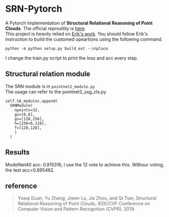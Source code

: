 # SRN-Pytorch
A Pytorch Implementation of **Structural Relational Reasoning of Point Clouds**. The official reprositity is [here](https://github.com/duanyq14/SRN).  
This project is heavily relied on [Erik's work](https://github.com/erikwijmans/Pointnet2_PyTorch). You should follow Erik's instruction to build the customed opeartions using the following command. 
```
python -m python setup.py build_ext --inplace
```
I change the train.py script to print the loss and acc every step.
## Structural relation module
The SRN module is in `pointnet2_module.py`  
The usage can refer to the pointnet2_ssg_cls.py
```
self.SA_modules.append(
  SRNModule(
    npoints=32,
    gu=[6,6],
    gv=[128,256],
    h=[256+6,128],
    f=[128,128],
    )
  )
```
## Results  
ModelNet40 acc: 0.915316, I use the 12 vote to achieve this. Withour voting, the test acc=0.895462.
## reference
> Yueqi Duan, Yu Zheng, Jiwen Lu, Jie Zhou, and Qi Tian, Structural Relational Reasoning of Point Clouds, IEEE/CVF Conference on Computer Vision and Pattern Recognition (CVPR), 2019.
